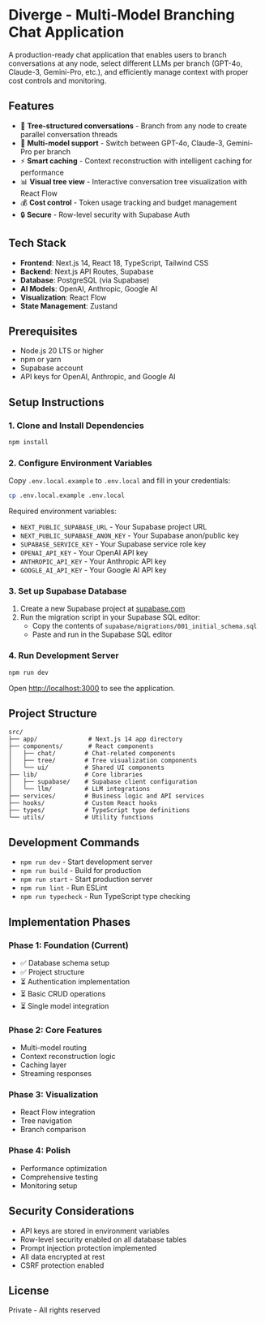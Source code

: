 # Diverge - Multi-Model Branching Chat Application

A production-ready chat application that enables users to branch conversations at any node, select different LLMs per branch (GPT-4o, Claude-3, Gemini-Pro, etc.), and efficiently manage context with proper cost controls and monitoring.

## Features

- 🌳 **Tree-structured conversations** - Branch from any node to create parallel conversation threads
- 🤖 **Multi-model support** - Switch between GPT-4o, Claude-3, Gemini-Pro per branch
- ⚡ **Smart caching** - Context reconstruction with intelligent caching for performance
- 📊 **Visual tree view** - Interactive conversation tree visualization with React Flow
- 💰 **Cost control** - Token usage tracking and budget management
- 🔒 **Secure** - Row-level security with Supabase Auth

## Tech Stack

- **Frontend**: Next.js 14, React 18, TypeScript, Tailwind CSS
- **Backend**: Next.js API Routes, Supabase
- **Database**: PostgreSQL (via Supabase)
- **AI Models**: OpenAI, Anthropic, Google AI
- **Visualization**: React Flow
- **State Management**: Zustand

## Prerequisites

- Node.js 20 LTS or higher
- npm or yarn
- Supabase account
- API keys for OpenAI, Anthropic, and Google AI

## Setup Instructions

### 1. Clone and Install Dependencies

```bash
npm install
```

### 2. Configure Environment Variables

Copy `.env.local.example` to `.env.local` and fill in your credentials:

```bash
cp .env.local.example .env.local
```

Required environment variables:
- `NEXT_PUBLIC_SUPABASE_URL` - Your Supabase project URL
- `NEXT_PUBLIC_SUPABASE_ANON_KEY` - Your Supabase anon/public key
- `SUPABASE_SERVICE_KEY` - Your Supabase service role key
- `OPENAI_API_KEY` - Your OpenAI API key
- `ANTHROPIC_API_KEY` - Your Anthropic API key
- `GOOGLE_AI_API_KEY` - Your Google AI API key

### 3. Set up Supabase Database

1. Create a new Supabase project at [supabase.com](https://supabase.com)
2. Run the migration script in your Supabase SQL editor:
   - Copy the contents of `supabase/migrations/001_initial_schema.sql`
   - Paste and run in the Supabase SQL editor

### 4. Run Development Server

```bash
npm run dev
```

Open [http://localhost:3000](http://localhost:3000) to see the application.

## Project Structure

```
src/
├── app/              # Next.js 14 app directory
├── components/       # React components
│   ├── chat/        # Chat-related components
│   ├── tree/        # Tree visualization components
│   └── ui/          # Shared UI components
├── lib/             # Core libraries
│   ├── supabase/    # Supabase client configuration
│   └── llm/         # LLM integrations
├── services/        # Business logic and API services
├── hooks/           # Custom React hooks
├── types/           # TypeScript type definitions
└── utils/           # Utility functions
```

## Development Commands

- `npm run dev` - Start development server
- `npm run build` - Build for production
- `npm run start` - Start production server
- `npm run lint` - Run ESLint
- `npm run typecheck` - Run TypeScript type checking

## Implementation Phases

### Phase 1: Foundation (Current)
- ✅ Database schema setup
- ✅ Project structure
- ⏳ Authentication implementation
- ⏳ Basic CRUD operations
- ⏳ Single model integration

### Phase 2: Core Features
- Multi-model routing
- Context reconstruction logic
- Caching layer
- Streaming responses

### Phase 3: Visualization
- React Flow integration
- Tree navigation
- Branch comparison

### Phase 4: Polish
- Performance optimization
- Comprehensive testing
- Monitoring setup

## Security Considerations

- API keys are stored in environment variables
- Row-level security enabled on all database tables
- Prompt injection protection implemented
- All data encrypted at rest
- CSRF protection enabled

## License

Private - All rights reserved